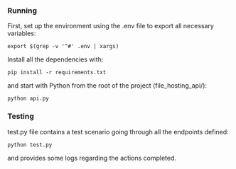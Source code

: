 ### Running

First, set up the environment using the .env file to export all necessary variables:

    export $(grep -v '^#' .env | xargs)

Install all the dependencies with:

    pip install -r requirements.txt

and start with Python from the root of the project (file_hosting_api/):

    python api.py

### Testing

test.py file contains a test scenario going through all the endpoints defined:

    python test.py

and provides some logs regarding the actions completed.